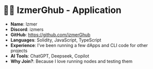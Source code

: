 # 🧑‍💻 IzmerGhub - Application

- **Name**: Izmer
- **Discord**: izmers
- **GitHub**: https://github.com/izmerGhub
- **Languages**: Solidity, JavaScript, TypeScript
- **Experience**: I’ve been running a few dApps and CLI code for other projects
- **AI Tools**: ChatGPT, Deepseek, Copilot
- **Why Join?**: Because I love running nodes and testing them
